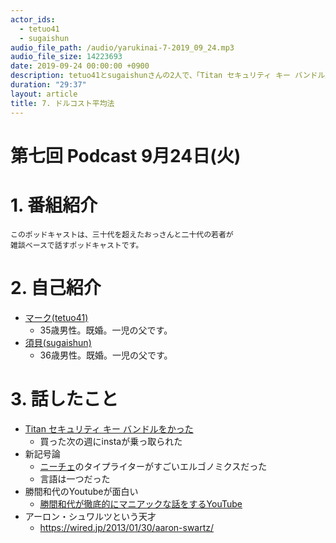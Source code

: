 ```yaml
---
actor_ids:
  - tetuo41
  - sugaishun
audio_file_path: /audio/yarukinai-7-2019_09_24.mp3
audio_file_size: 14223693
date: 2019-09-24 00:00:00 +0900
description: tetuo41とsugaishunさんの2人で、「Titan セキュリティ キー バンドル」「新記号論」「勝間和代」について話しました。
duration: "29:37"
layout: article
title: 7. ドルコスト平均法
---
```


# 第七回 Podcast 9月24日(火)

# 1. 番組紹介
    このポッドキャストは、三十代を超えたおっさんと二十代の若者が
    雑談ベースで話すポッドキャストです。

# 2. 自己紹介
- [マーク(tetuo41)](https://twitter.com/tetuo41)
    - 35歳男性。既婚。一児の父です。
- [須貝(sugaishun)](https://twitter.com/sugaishun)
    - 36歳男性。既婚。一児の父です。

# 3. 話したこと
- [Titan セキュリティ キー バンドルをかった](https://store.google.com/jp/product/titan_security_key_kit)
    - 買った次の週にinstaが乗っ取られた
- 新記号論
    - [ニーチェ](https://dailynewsagency.com/2013/08/05/its-not-hellraiser-its-nietzsches-gv2/)のタイプライターがすごいエルゴノミクスだった
    - 言語は一つだった
- 勝間和代のYoutubeが面白い
    - [勝間和代が徹底的にマニアックな話をするYouTube](https://www.youtube.com/channel/UCWoiNwdr7EEjgs2waxe_QpA)
- アーロン・シュワルツという天才
    - https://wired.jp/2013/01/30/aaron-swartz/

